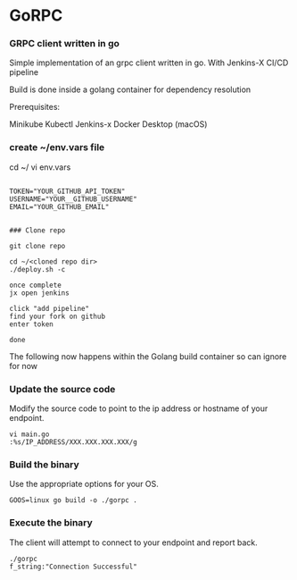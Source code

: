 # GoRPC

### GRPC client written in go

Simple implementation of an grpc client written in go.
With Jenkins-X CI/CD pipeline

Build is done inside a golang container for dependency resolution

Prerequisites:

Minikube
Kubectl
Jenkins-x
Docker Desktop (macOS)


### create ~/env.vars file

cd ~/
vi env.vars
```

TOKEN="YOUR_GITHUB_API_TOKEN"
USERNAME="YOUR__GITHUB_USERNAME"
EMAIL="YOUR_GITHUB_EMAIL"


### Clone repo

git clone repo

cd ~/<cloned repo dir>
./deploy.sh -c

once complete
jx open jenkins

click "add pipeline"
find your fork on github
enter token

done

```



The following now happens within the Golang build container so can ignore for now

### Update the source code

Modify the source code to point to the ip address or hostname of your endpoint. 
```
vi main.go
:%s/IP_ADDRESS/XXX.XXX.XXX.XXX/g
```

### Build the binary
Use the appropriate options for your OS.
```
GOOS=linux go build -o ./gorpc .
```

### Execute the binary
The client will attempt to connect to your endpoint and report back.
```
./gorpc 
f_string:"Connection Successful" 

```
